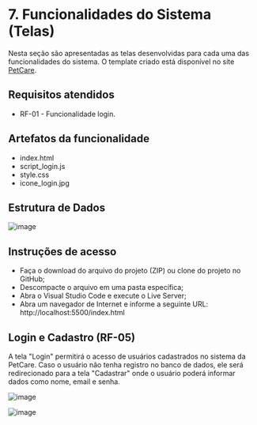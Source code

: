 # 7. Funcionalidades do Sistema (Telas) 

Nesta seção são apresentadas as telas desenvolvidas para cada uma das funcionalidades do sistema. O template criado está disponível no site [PetCare](https://petcare-0001.netlify.app/).  


## Requisitos atendidos 

- RF-01 -  Funcionalidade login. 
 

 

## Artefatos da funcionalidade 

- index.html 
- script_login.js 
- style.css 
- icone_login.jpg 

## Estrutura de Dados 

![image](https://user-images.githubusercontent.com/78277341/138774830-622413f5-cdb7-4c3d-81c3-ba17e148edf6.png)


## Instruções de acesso 

- Faça o download do arquivo do projeto (ZIP) ou clone do projeto no GitHub; 
- Descompacte o arquivo em uma pasta específica; 
- Abra o Visual Studio Code e execute o Live Server; 
- Abra um navegador de Internet e informe a seguinte URL: 
http://localhost:5500/index.html 


## Login e Cadastro (RF-05) 

A tela "Login" permitirá o acesso de usuários cadastrados no sistema da PetCare. Caso o usuário não tenha registro no banco de dados, ele será redirecionado para a tela "Cadastrar" onde o usuário poderá informar dados como nome, email e senha. 


![image](https://user-images.githubusercontent.com/78277341/138603706-07e796f4-27fd-43a1-ba55-41ca7d3c8a0d.png)


![image](https://user-images.githubusercontent.com/78277341/138602910-17800c47-3104-441b-9d14-08825e96ddef.png)

